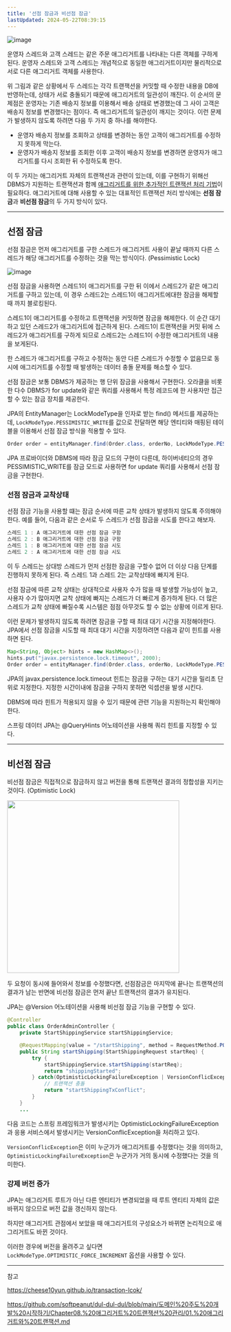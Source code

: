 ```yaml
---
title: '선점 잠금과 비선점 잠금'
lastUpdated: 2024-05-22T08:39:15
---
```


![image](https://user-images.githubusercontent.com/81006587/210163834-79471d37-754d-4d85-887d-c79ee02b3025.png)

운영자 스레드와 고객 스레드는 같은 주문 애그리거트를 나타내는 다른 객체를 구하게 된다. 운영자 스레드와 고객 스레드는 개념적으로 동일한 애그리거트이지만 물리적으로 서로 다른 애그리거트 객체를 사용한다.

위 그림과 같은 상황에서 두 스레드는 각각 트랜잭션을 커밋할 때 수정한 내용을 DB에 반영하는데, 상태가 서로 충돌되기 때문에 애그리거트의 일관성이 깨진다. 이 순서의 문제점은 운영자는 기존 배송지 정보를 이용해서 배송 상태로 변경했는데 그 사이 고객은 배송지 정보를 변경했다는 점이다. 즉 애그리거트의 일관성이 깨지는 것이다. 이런 문제가 발생하지 않도록 하려면 다음 두 가지 중 하나를 해야한다.

- 운영자 배송지 정보를 조회하고 상태를 변경하는 동안 고객이 애그리거트를 수정하지 못하게 막는다.
- 운영자가 배송지 정보를 조회한 이후 고객이 배송지 정보를 변경하면 운영자가 애그리거트를 다시 조회한 뒤 수정하도록 한다.

이 두 가지는 애그리거트 자체의 트랜잭션과 관련이 있는데, 이를 구현하기 위해선 DBMS가 지원하는 <a herf="https://github.com/rlaisqls/TIL/blob/main/%EB%8D%B0%EC%9D%B4%ED%84%B0%EB%B2%A0%EC%9D%B4%EC%8A%A4%E2%80%85DataBase/DB%EC%84%A4%EA%B3%84/%ED%8A%B8%EB%9E%9C%EC%9E%AD%EC%85%98%E2%80%82ACID%EC%99%80%E2%80%82%EA%B2%A9%EB%A6%AC%EC%88%98%EC%A4%80.md">트랜잭션</a>과 함께 <u>애그리거트를 위한 추가적인 트랜잭션 처리 기법</u>이 필요하다. 애그리거트에 대해 사용할 수 있는 대표적인 트랜잭션 처리 방식에는 **선점 잠금**과 **비선점 잠금**의 두 가지 방식이 있다.

---

## 선점 잠금

선점 잠금은 먼저 애그리거트를 구한 스레드가 애그리거트 사용이 끝날 때까지 다른 스레드가 해당 애그리거트를 수정하는 것을 막는 방식이다. (Pessimistic Lock)

![image](https://user-images.githubusercontent.com/81006587/210164216-64ba749b-a1e2-4bc3-bcea-b380aff8f197.png)

선점 잠금을 사용하면 스레드1이 애그리거트를 구한 뒤 이에서 스레드2가 같은 애그리거트를 구하고 있는데, 이 경우 스레드2는 스레드1이 애그리거트에대한 잠금을 해제할 때 까지 블로킹된다.

스레드1이 애그리거트를 수정하고 트랜잭션을 커밋하면 잠금을 해제한다. 이 순간 대기하고 있던 스레드2가 애그리거트에 접근하게 된다. 스레드1이 트랜잭션을 커밋 뒤에 스레드2가 애그리거트를 구하게 되므로 스레드2는 스레드1이 수정한 애그리거트의 내용을 보게된다.

한 스레드가 애그리거트를 구하고 수정하는 동안 다른 스레드가 수정할 수 없음므로 동시에 애그리거트를 수정할 때 발생하는 데이터 충돌 문제를 해소할 수 있다.

선점 잠금은 보통 DBMS가 제공하는 행 단위 잠금을 사용해서 구현한다. 오라클을 비롯한 다수 DBMS가 for update와 같은 쿼리를 사용해서 특정 레코드에 한 사용자만 접근할 수 있는 잠금 장치를 제공한다.

JPA의 EntityManager는 LockModeType을 인자로 받는 find() 메서드를 제공하는데, `LockModeType.PESSIMISTIC_WRITE`를 값으로 전달하면 해당 엔티티와 매핑된 테이블을 이용해서 선점 잠금 방식을 적용할 수 있다.

```java
Order order = entityManager.find(Order.class, orderNo, LockModeType.PESSIMISTIC_WRITE)
```

JPA 프로바이더와 DBMS에 따라 잠금 모드의 구현이 다른데, 하이버네티으의 경우 PESSIMISTIC_WRITE를 잠금 모드로 사용하면 for update 쿼리를 사용해서 선점 잠금을 구현한다.

### 선점 잠금과 교착상태

선점 잠금 기능을 사용할 떄는 잠금 순서에 따른 교착 상태가 발생하지 않도록 주의해야 한다. 예를 들어, 다음과 같은 순서로 두 스레드가 선점 잠금을 시도를 한다고 해보자.

```js
스레드 1 : A 애그리거트에 대한 선점 잠금 구함
스레드 2 : B 애그리거트에 대한 선점 잠금 구함
스레드 1 : B 애그리거트에 대한 선점 잠금 시도
스레드 2 : A 애그리거트에 대한 선점 잠금 시도
```

이 두 스레드는 상대방 스레드가 먼저 선점한 잠금을 구할수 없어 더 이상 다음 단계를 진행하지 못하게 된다. 즉 스레드 1과 스레드 2는 교착상태에 빠지게 된다.

선점 잠금에 따른 교착 상태는 상대적으로 사용자 수가 많을 때 발생할 가능성이 높고, 사용자 수가 많아지면 교착 상태에 빠지는 스레드가 더 빠르게 증가하게 된다. 더 많은 스레드가 교착 상태에 빠질수록 시스템은 점점 아무것도 할 수 없는 상황에 이르게 된다.

이런 문제가 발생하지 않도록 하려면 잠금을 구할 때 최대 대기 시간을 지정해야한다. JPA에서 선점 잠금을 시도할 때 최대 대기 시간을 지정하려면 다음과 같이 힌트를 사용하면 된다.

```java
Map<String, Object> hints = new HashMap<>();
hints.put("javax.persistence.lock.timeout", 2000);
Order order = entityManager.find(Order.class, orderNo, LockModeType.PESSIMISTIC_WRITE, hints);
```

JPA의 javax.persistence.lock.timeout 힌트는 잠금을 구하는 대기 시간을 밀리초 단위로 지정한다. 지정한 시간이내에 잠금을 구하지 못하면 익셉션을 발생 시킨다.

DBMS에 따라 힌트가 적용되지 않을 수 있기 때문에 관련 기능을 지원하는지 확인해야 한다.

스프링 데이터 JPA는 @QueryHints 어노테이션을 사용해 쿼리 힌트를 지정할 수 있다.

---

## 비선점 잠금

비선점 잠금은 직접적으로 잠금하지 않고 버전을 통해 트랜잭션 결과의 정합성을 지키는 것이다. (Optimistic Lock)

<img height=400px src="https://user-images.githubusercontent.com/81006587/210167206-12c98372-1752-4ef2-a972-1aac6f3ecd35.png"/>

두 요청이 동시에 들어와서 정보를 수정했다면, 선점잠금은 마지막에 끝나는 트랜잭션의 결과가 남는 반면에 비선점 잠금은 먼저 끝난 트랜잭션의 결과가 유지된다.

JPA는 @Version 어노테이션을 사용해 비선점 잠금 기능을 구현할 수 있다.

```java
@Controller
public class OrderAdminController {
	private StartShippingService startShippingService;

	@RequestMapping(value = "/startShipping", method = RequestMethod.POST)
	public String startShipping(StartShippingRequest startReq) {
		try {
			startShippingService.startShipping(startReq);
			return "shippingStarted";
		} catch(OptimisticLockingFailureException | VersionConflicException ex) {
			// 트랜잭션 충돌
			return "startShippingTxConflict";
		}
	}
	... 
```

다음 코드는 스프링 프레임워크가 발생시키는 OptimisticLockingFailureException과 응용 서비스에서 발생시키는 VersionConflicException을 처리하고 있다.

`VersionConflicException`은 이미 누군가가 애그리거트를 수정했다는 것을 의미하고, `OptimisticLockingFailureException`은 누군가가 거의 동시에 수정했다는 것을 의미한다.

### 강제 버전 증가

JPA는 애그리거트 루트가 아닌 다른 엔티티가 변경되었을 때 루트 엔티티 자체의 값은 바뀌지 않으므로 버전 값을 갱신하지 않는다.

하지만 애그리거트 관점에서 보았을 때 애그리거트의 구성요소가 바뀌면 논리적으로 애그리거트도 바뀐 것이다.

이러한 경우에 버전을 올려주고 싶다면 `LockModeType.OPTIMISTIC_FORCE_INCREMENT` 옵션을 사용할 수 있다.

---

참고 

https://cheese10yun.github.io/transaction-lcok/

https://github.com/softpeanut/dul-dul-dul/blob/main/도메인%20주도%20개발%20시작하기/Chapter08.%20애그리거트%20트랜잭션%20관리/01.%20애그리거트와%20트랜잭션.md